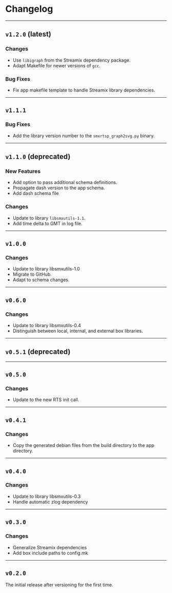 # Changelog

-------------------
## `v1.2.0` (latest)

### Changes
- Use `libigraph` from the Streamix dependency package.
- Adapt Makefile for newer versions of `gcc`.

### Bug Fixes
- Fix app makefile template to handle Streamix library dependencies.

-------------------
## `v1.1.1`

### Bug Fixes
- Add the library version number to the `smxrtsp_graph2svg.py` binary.

-------------------
## `v1.1.0` (deprecated)

### New Features
- Add option to pass additional schema definitions.
- Propagate dash version to the app schema.
- Add dash schema file

### Changes
- Update to library `libsmxutils-1.1`.
- Add time delta to GMT in log file.

-------------------
## `v1.0.0`

### Changes
- Update to library libsmxutils-1.0
- Migrate to GitHub.
- Adapt to schema changes.

-------------------
## `v0.6.0`

### Changes
- Update to library libsmxutils-0.4
- Distinguish between local, internal, and external box libraries.

-------------------
## `v0.5.1` (deprecated)

-------------------
## `v0.5.0`

### Changes
- Update to the new RTS init call.

-------------------
## `v0.4.1`

### Changes
- Copy the generated debian files from the build directory to the app directory.

-------------------
## `v0.4.0`

### Changes
- Update to library libsmxutils-0.3
- Handle automatic zlog dependency

-------------------
## `v0.3.0`

### Changes
- Generalize Streamix dependencies
- Add box include paths to config.mk

-------------------
## `v0.2.0`

The initial release after versioning for the first time.
